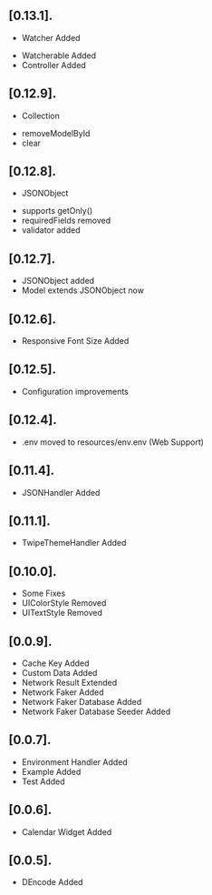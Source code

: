 ## [0.13.1].

* Watcher Added
- Watcherable Added
- Controller Added

## [0.12.9].

* Collection
- removeModelById
- clear

## [0.12.8].

* JSONObject
- supports getOnly()
- requiredFields removed
- validator added

## [0.12.7].

* JSONObject added
* Model extends JSONObject now

## [0.12.6].

* Responsive Font Size Added

## [0.12.5].

* Configuration improvements

## [0.12.4].

* .env moved to resources/env.env (Web Support)

## [0.11.4].

* JSONHandler Added

## [0.11.1].

* TwipeThemeHandler Added

## [0.10.0].

* Some Fixes
* UIColorStyle Removed
* UITextStyle Removed

## [0.0.9].

* Cache Key Added
* Custom Data Added
* Network Result Extended
* Network Faker Added
* Network Faker Database Added
* Network Faker Database Seeder Added

## [0.0.7].

* Environment Handler Added
* Example Added
* Test Added

## [0.0.6].

* Calendar Widget Added

## [0.0.5].

* DEncode Added
